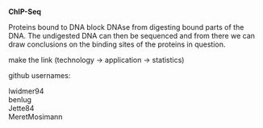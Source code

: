 **ChIP-Seq**

Proteins bound to DNA block DNAse from digesting bound parts of the DNA.
The undigested DNA can then be sequenced and from there we can draw conclusions on the binding sites of the proteins in question.

make the link (technology -> application -> statistics)

github usernames:

lwidmer94  
benlug  
Jette84   
MeretMosimann
